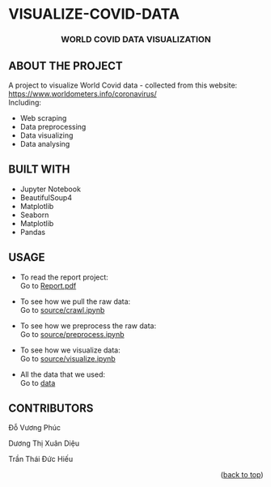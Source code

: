 # VISUALIZE-COVID-DATA
<div id="top"></div>

<h3 align="center">WORLD COVID DATA VISUALIZATION</h3>

</div>

<!-- ABOUT THE PROJECT -->
## ABOUT THE PROJECT

A project to visualize World Covid data - collected from this website: https://www.worldometers.info/coronavirus/  
Including:
* Web scraping 
* Data preprocessing
* Data visualizing
* Data analysing


## BUILT WITH

* Jupyter Notebook
* BeautifulSoup4
* Matplotlib
* Seaborn
* Matplotlib
* Pandas



<!-- GETTING STARTED -->

## USAGE

* To read the report project:  
Go to [Report.pdf](https://github.com/duchieuvn/VISUALIZE-COVID-DATA/blob/main/Report.pdf)  
* To see how we pull the raw data:   
Go to [source/crawl.ipynb](https://github.com/duchieuvn/VISUALIZE-COVID-DATA/blob/main/source/crawl.ipynb)  
* To see how we preprocess the raw data:  
Go to [source/preprocess.ipynb](https://github.com/duchieuvn/VISUALIZE-COVID-DATA/blob/main/source/preprocess.ipynb)  
* To see how we visualize data:  
Go to [source/visualize.ipynb](https://github.com/duchieuvn/VISUALIZE-COVID-DATA/blob/main/source/visualize.ipynb)  

* All the data that we used:  
Go to [data](https://github.com/duchieuvn/VISUALIZE-COVID-DATA/tree/main/data)  

<!-- CONTACT -->
## CONTRIBUTORS

Đỗ Vương Phúc 

Dương Thị Xuân Diệu

Trần Thái Đức Hiếu 


<p align="right">(<a href="#top">back to top</a>)</p>


